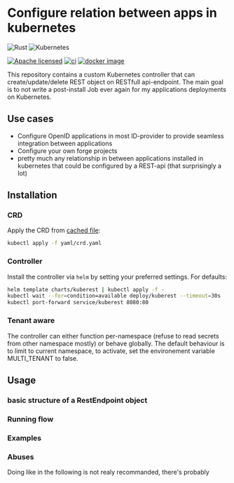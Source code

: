 # Configure relation between apps in kubernetes
![Rust](https://img.shields.io/badge/rust-%23000000.svg?style=for-the-badge&logo=rust&logoColor=white)
![Kubernetes](https://img.shields.io/badge/kubernetes-%23326ce5.svg?style=for-the-badge&logo=kubernetes&logoColor=white)

[![Apache licensed](https://img.shields.io/badge/license-Apache-blue.svg)](./LICENSE)
[![ci](https://github.com/sebt3/kuberest/actions/workflows/ci.yml/badge.svg)](https://github.com/sebt3/kuberest/actions/workflows/ci.yml)
[![docker image](https://img.shields.io/docker/pulls/sebt3/kuberest.svg)](
https://hub.docker.com/r/sebt3/kuberest/tags/)


This repository contains a custom Kubernetes controller that can create/update/delete REST object on RESTfull api-endpoint.
The main goal is to not write a post-install Job ever again for my applications deployments on Kubernetes.

## Use cases

- Configure OpenID applications in most ID-provider to provide seamless integration between applications
- Configure your own forge projects
- pretty much any relationship in between applications installed in kubernetes that could be configured by a REST-api (that surprisingly a lot)

## Installation

### CRD
Apply the CRD from [cached file](yaml/crd.yaml):

```sh
kubectl apply -f yaml/crd.yaml
```

### Controller

Install the controller via `helm` by setting your preferred settings. For defaults:

```sh
helm template charts/kuberest | kubectl apply -f -
kubectl wait --for=condition=available deploy/kuberest --timeout=30s
kubectl port-forward service/kuberest 8080:80
```
### Tenant aware

The controller can either function per-namespace (refuse to read secrets from other namespace mostly) or behave globally. The default behaviour is to limit to current namespace, to activate, set the environement variable MULTI_TENANT to false.

## Usage

### basic structure of a RestEndpoint object

### Running flow

### Examples

### Abuses

Doing like in the following is not realy recommanded, there's probably